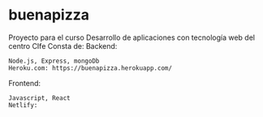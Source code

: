 # buenapizza
Proyecto para el curso Desarrollo de aplicaciones con tecnología web del centro CIfe
Consta de:
  Backend:
  
    Node.js, Express, mongoDb
    Heroku.com: https://buenapizza.herokuapp.com/
    
   Frontend:
   
    Javascript, React
    Netlify: 
